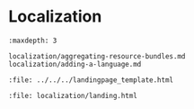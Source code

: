 # Localization

```{toctree}
:maxdepth: 3

localization/aggregating-resource-bundles.md
localization/adding-a-language.md
```

```{raw} html
:file: ../../../landingpage_template.html
```

```{raw} html
:file: localization/landing.html
```